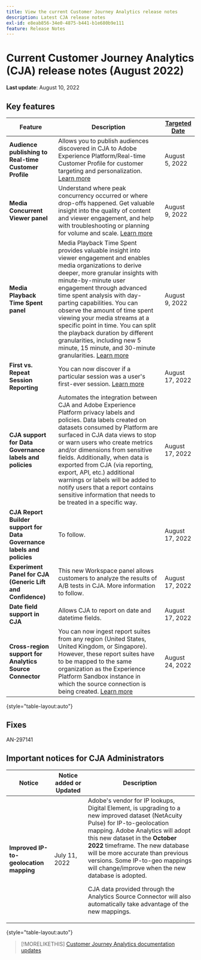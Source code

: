 ```yaml
---
title: View the current Customer Journey Analytics release notes
description: Latest CJA release notes
exl-id: e8eab856-34e0-4875-b441-b1e680b9e111
feature: Release Notes
---
```

# Current Customer Journey Analytics (CJA) release notes (August 2022)

**Last update**: August 10, 2022

## Key features

| Feature | Description | [Targeted Date](/help/release-notes/releases.md) |
| ----------- | ---------- | ----- |
| **Audience publishing to Real-time Customer Profile**| Allows you to publish audiences discovered in CJA to Adobe Experience Platform/Real-time Customer Profile for customer targeting and personalization. [Learn more](https://experienceleague.adobe.com/docs/analytics-platform/using/cja-components/audiences/audiences-overview.html?lang=en) | August 5, 2022 | 
| **Media Concurrent Viewer panel** | Understand where peak concurrency occurred or where drop-offs happened. Get valuable insight into the quality of content and viewer engagement, and help with troubleshooting or planning for volume and scale. [Learn more](https://experienceleague.adobe.com/docs/analytics-platform/using/cja-workspace/panels/media-concurrent-viewers.html) | August 9, 2022 |
| **Media Playback Time Spent panel** | Media Playback Time Spent provides valuable insight into viewer engagement and enables media organizations to derive deeper, more granular insights with minute-by-minute user engagement through advanced time spent analysis with day-parting capabilities. You can observe the amount of time spent viewing your media streams at a specific point in time. You can split the playback duration by different granularities, including new 5 minute, 15 minute, and 30-minute granularities.  [Learn more](https://experienceleague.adobe.com/docs/analytics-platform/using/cja-workspace/panels/media-playback-timespent/media-playback-time-spent.html) | August 9, 2022 |
| **First vs. Repeat Session Reporting** | You can now discover if a particular session was a user's first-ever session. [Learn more](https://experienceleague.adobe.com/docs/analytics-platform/using/cja-dataviews/data-views-usecases.html?lang=en#new-repeat) | August 17, 2022 |
| **CJA support for Data Governance labels and policies** | Automates the integration between CJA and Adobe Experience Platform privacy labels and policies. Data labels created on datasets consumed by Platform are surfaced in CJA data views to stop or warn users who create metrics and/or dimensions from sensitive fields. Additionally, when data is exported from CJA (via reporting, export, API, etc.) additional warnings or labels will be added to notify users that a report contains sensitive information that needs to be treated in a specific way. | August 17, 2022 |
| **CJA Report Builder support for Data Governance labels and policies** | To follow. | August 17, 2022 |
| **Experiment Panel for CJA (Generic Lift and Confidence)** | This new Workspace panel allows customers to analyze the results of A/B tests in CJA. More information to follow. | August 17, 2022 |
| **Date field support in CJA** | Allows CJA to report on date and datetime fields. | August 17, 2022 |
| **Cross-region support for Analytics Source Connector** | You can now ingest report suites from any region (United States, United Kingdom, or Singapore). However, these report suites have to be mapped to the same organization as the Experience Platform Sandbox instance in which the source connection is being created. [Learn more](https://experienceleague.adobe.com/docs/experience-platform/sources/ui-tutorials/create/adobe-applications/analytics.html?lang=en) | August 24, 2022 |

{style="table-layout:auto"}

## Fixes

AN-297141

## Important notices for CJA Administrators

| Notice | Notice added or Updated | Description |
| --- | --- | --- |
| **Improved IP-to-geolocation mapping** | July 11, 2022 | Adobe's vendor for IP lookups, Digital Element, is upgrading to a new improved dataset (NetAcuity Pulse) for IP-to-geolocation mapping. Adobe Analytics will adopt this new dataset in the **October 2022** timeframe. The new database will be more accurate than previous versions. Some IP-to-geo mappings will change/improve when the new database is adopted.<p> CJA data provided through the Analytics Source Connector will also automatically take advantage of the new mappings. |

{style="table-layout:auto"}

>[!MORELIKETHIS]
>[Customer Journey Analytics documentation updates](/help/release-notes/doc-changes.md)
